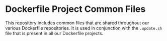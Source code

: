 # Dockerfile Project Common Files

This repository includes common files that are shared throughout our various Dockerfile repositories. It is used in conjunction with the `.update.sh` file that is present in all our Dockerfile projects.

